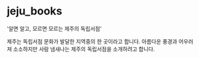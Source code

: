 # jeju_books

'알면 알고, 모르면 모르는 제주의 독립서점'

제주는 독립서점 문화가 발달한 지역중의 한 곳이라고 합니다.
아름다운 풍경과 어우러져 소소하지만 사람 냄새나는 제주의 독립서점을 소개하려고 합니다.